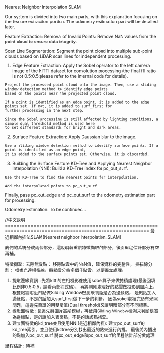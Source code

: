 Nearest Neighbor Interpolation SLAM

Our system is divided into two main parts, with this explanation focusing on the feature extraction portion.
The odometry estimation part will be detailed later.

Feature Extraction:
  Removal of Invalid Points: Remove NaN values from the point cloud to ensure data integrity.
  
  Scan Line Segmentation: Segment the point cloud into multiple sub-point clouds based on LiDAR
  scan lines for independent processing.
  
  1.  Edge Feature Extraction:
    Apply the Sobel operator to the left camera image of the KITTI dataset for convolution processing
    (the final fill ratio is not 0.5:0.5;please refer to the internal code for details).

    Project the processed point cloud onto the image. Then, use a sliding window detection method to identify edge points
    based on the points near the projected point cloud.
    
    If a point is identified as an edge point, it is added to the edge points set. If not, it is added to surf_first for
    further processing in the next step.
    
    Since the Sobel processing is still affected by lighting conditions, a simple dual threshold method is used here 
    to set different standards for bright and dark areas.

    
  2.  Surface Feature Extraction:
    Apply Gaussian blur to the image.

    Use a sliding window detection method to identify surface points. If a point is identified as an edge point,
    it is added to the surface points set. Otherwise, it is discarded.
    
  3.  Building the Surface Feature KD-Tree and Applying Nearest Neighbor Interpolation (NNI):
    Build a KD-Tree index for pc_out_surf.

    Use the KD-Tree to find the nearest points for interpolation.
    
    Add the interpolated points to pc_out_surf.

  Finally, pass pc_out_edge and pc_out_surf to the odometry estimation part for processing.

Odometry Estimation:
  To be continued...

//中文說明 =========================================================================================================
最近相鄰內插法SLAM(Nearest neighbor interpolation_SLAM)

我們的系統分成兩個部分，這說明著重於特徵擷取的部分，後面里程估計部分有空再補。

特徵擷取 : 
  去除無效點： 移除點雲中的NaN值，確保資料的完整性。 掃描線分割： 根據光達掃描線，將點雲分為多個子點雲，以便獨立處理。 
  1.  提取邊緣資訊 : 先將kitti的左相機影像使用sobel算子來做捲積處理(最後回填比例非0.5:0.5，請看內部程式碼)，
      再將剛剛處理好的點雲做投影到圖片上，根據點雲附近的點做Silding Window檢測來判斷是否為邊緣點，
      是的話加入邊緣點，不是的話加入surf_first做下一步的判斷。
      因為sobel處裡完仍有光照問題，這邊先簡單的用雙閥值(Dual threshold)來讓明暗部分有不同標準。
  2.  提取面特徵 : 這邊先將圖片高斯模糊，再使用Silding Window檢測來判斷是否為邊緣點，是的話加入表面點，不是的話該點捨棄。
  3.  建立面特徵的kd_tree並且使用NNI(最近相鄰內插): 建立pc_out_surf的kd_tree索引，並且使用kdtree分別找出最近的點來進行內插。
      最後將內插出的點加入pc_out_surf
  將pc_out_edge和pc_out_surf給里程估計部分做處理

里程估計 : 
  待補

